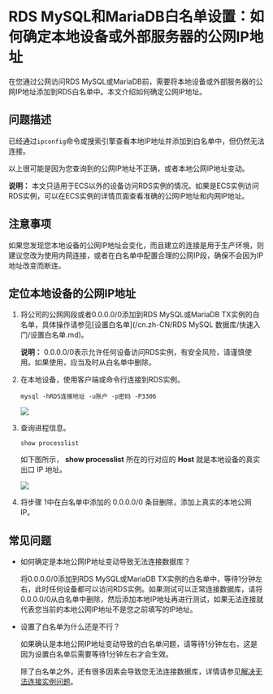 # RDS MySQL和MariaDB白名单设置：如何确定本地设备或外部服务器的公网IP地址

在您通过公网访问RDS MySQL或MariaDB前，需要将本地设备或外部服务器的公网IP地址添加到RDS白名单中。本文介绍如何确定公网IP地址。

## 问题描述

已经通过`ipconfig`命令或搜索引擎查看本地IP地址并添加到白名单中，但仍然无法连接。

以上很可能是因为您查询到的公网IP地址不正确，或者本地公网IP地址变动。

**说明：** 本文只适用于ECS以外的设备访问RDS实例的情况。如果是ECS实例访问RDS实例，可以在ECS实例的详情页面查看准确的公网IP地址和内网IP地址。

## 注意事项

如果您发现您本地设备的公网IP地址会变化，而且建立的连接是用于生产环境，则建议您改为使用内网连接，或者在白名单中配置合理的公网IP段，确保不会因为IP地址改变而断连。

## 定位本地设备的公网IP地址

1.  将公司的公网网段或者0.0.0.0/0添加到RDS MySQL或MariaDB TX实例的白名单，具体操作请参见[设置白名单](/cn.zh-CN/RDS MySQL 数据库/快速入门/设置白名单.md)。

    **说明：** 0.0.0.0/0表示允许任何设备访问RDS实例，有安全风险，请谨慎使用。如果使用，应当及时从白名单中删除。

2.  在本地设备，使用客户端或命令行连接到RDS实例。

    ```
    mysql -hRDS连接地址 -u账户 -p密码 -P3306
    ```

    ![](https://static-aliyun-doc.oss-cn-hangzhou.aliyuncs.com/assets/img/zh-CN/1492767751/p33319.jpg)

3.  查询进程信息。

    ```
    show processlist
    ```

    如下图所示， **show processlist** 所在的行对应的 **Host** 就是本地设备的真实出口 IP 地址。

    ![](https://static-aliyun-doc.oss-cn-hangzhou.aliyuncs.com/assets/img/zh-CN/1492767751/p33320.jpg)

4.  将步骤 1中在白名单中添加的 0.0.0.0/0 条目删除，添加上真实的本地公网IP。

## 常见问题

-   如何确定是本地公网IP地址变动导致无法连接数据库？

    将0.0.0.0/0添加到RDS MySQL或MariaDB TX实例的白名单中，等待1分钟左右，此时任何设备都可以访问RDS实例。如果测试可以正常连接数据库，请将0.0.0.0/0从白名单中删除，然后添加本地IP地址再进行测试，如果无法连接就代表您当前的本地公网IP地址不是您之前填写的IP地址。

-   设置了白名单为什么还是不行？

    如果确认是本地公网IP地址变动导致的白名单问题，请等待1分钟左右，这是因为设置白名单后需要等待1分钟左右才会生效。

    除了白名单之外，还有很多因素会导致您无法连接数据库，详情请参见[解决无法连接实例问题](/cn.zh-CN/常见问题/连接/网络/解决无法连接RDS实例的问题.md)。


